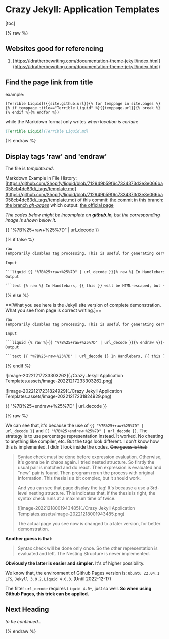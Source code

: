 # Crazy Jekyll: Application Templates

[toc]

{% raw %}

## Websites good for referencing

1. [https://idratherbewriting.com/documentation-theme-jekyll/index.html](https://idratherbewriting.com/documentation-theme-jekyll/index.html)



## Find the page link from title

example:

```
[Terrible Liquid]({{site.github.url}}{% for temppage in site.pages %}{% if temppage.title=="Terrible Liquid" %}{{temppage.url}}{% break %}{% endif %}{% endfor %})
```

while the Markdown format only writes *when location is certain*:

``` markdown
[Terrible Liquid](Terrible Liquid.md)
```


{% endraw %}

## Display tags 'raw' and 'endraw'

The file is *template.md*.

Markdown Example in File History: [https://github.com/Shopify/liquid/blob/712949b59f6c7334373d3e3e066ba058cb4dc83d/_tags/template.md](https://github.com/Shopify/liquid/blob/712949b59f6c7334373d3e3e066ba058cb4dc83d/_tags/template.md)
of this commit: [the commit](https://github.com/Shopify/liquid/commit/712949b59f6c7334373d3e3e066ba058cb4dc83d#diff-655febbf45dc29667914f8ab0ad967ee42fe66a7fd6c477e65dcefd0a27b793c)
in this branch: [the branch *gh-pages*](https://github.com/Shopify/liquid/tree/gh-pages)
which output: [the official page](https://shopify.github.io/liquid/tags/template/)

<i>The codes below might be incomplete on **github.io**, but the corresponding image is shown below it. </i>

{{ "%7B%25+raw+%25%7D" | url_decode }}

{% if false %}

```markdown
raw
Temporarily disables tag processing. This is useful for generating certain content that uses conflicting syntax, such as Mustache or Handlebars.

Input

​```liquid {{ "%7B%25+raw+%25%7D" | url_decode }}{% raw %} In Handlebars, {{ this }} will be HTML-escaped, but {{{ that }}} will not. {% endraw %}{{ "%7B%25+endraw+%25%7D" | url_decode }} ```
Output

​```text {% raw %} In Handlebars, {{ this }} will be HTML-escaped, but {{{ that }}} will not. {% endraw %} ```
```

{% else %}

==[What you see here is the Jekyll site version of complete demonstration. What you see from page is correct writing.]==

```markdown
raw
Temporarily disables tag processing. This is useful for generating certain content that uses conflicting syntax, such as Mustache or Handlebars.

Input

​```liquid {% raw %}{{ "%7B%25+raw+%25%7D" | url_decode }}{% endraw %}{{ "%7B%25+raw+%25%7D" | url_decode }}{% raw %} In Handlebars, {{ this }} will be HTML-escaped, but {{{ that }}} will not. {% endraw %}{{ "%7B%25+endraw+%25%7D" | url_decode }}{% raw %}{{ "%7B%25+endraw+%25%7D" | url_decode }}{% endraw %} ```
Output

​```text {{ "%7B%25+raw+%25%7D" | url_decode }} In Handlebars, {{ this }} will be HTML-escaped, but {{{ that }}} will not. {{ "%7B%25+endraw+%25%7D" | url_decode }} ```
```

{% endif %}

![image-20221217233303262](./Crazy Jekyll Application Templates.assets/image-20221217233303262.png)

![image-20221217231824929](./Crazy Jekyll Application Templates.assets/image-20221217231824929.png)

{{ "%7B%25+endraw+%25%7D" | url_decode }}

{% raw %}

We can see that, it's because the use of `{{ "%7B%25+raw+%25%7D" | url_decode }}` and `{{ "%7B%25+endraw+%25%7D" | url_decode }}`. The strategy is to use percentage representation instead. It worked. No cheating to anything like compiler, etc. But the tags look different. I don't know how this is implemented. I didn't look inside the codes. <del>One guess is that:</del>

> Syntax check must be done before expression evaluation. Otherwise, it's gonna be in chaos again. I tried nested structure. So firstly the usual pair is matched and do react. Then expression is evaluated and "new" pair is found. Then program rerun the process with original information. This thesis is a bit complex, but it should work. 
>
> And you can see that page display the tag! It's because a use a 3rd-level nesting structure. This indicates that, if the thesis is right, the syntax check runs at a maximum time of twice.
>
> ![image-20221218001943485](./Crazy Jekyll Application Templates.assets/image-20221218001943485.png)
>
> The actual page you see now is changed to a later version, for better demonstration.

**Another guess is that:**

> Syntax check will be done only once. So the other representation is evaluated and left. The Nesting Structure is never implemented.

**Obviously the latter is easier and simpler.** It's of higher possibility.

We know that, the environment of Github Pages version is: `Ubuntu 22.04.1 LTS`, `Jekyll 3.9.2`, `Liquid 4.0.3`. (Until 2022-12-17)

The filter `url_decode` requires `Liquid 4.0+`, just so well. **So when using Github Pages, this trick can be applied.**




## Next Heading

*to be continued...*



{% endraw %}



